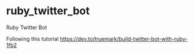 # ruby_twitter_bot
Ruby Twitter Bot

Following this tutorial https://dev.to/truemark/build-twitter-bot-with-ruby-1fb2
